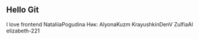 ## Hello Git

I love frontend
NataliiaPogudina
Ник: AlyonaKuzm
KrayushkinDenV
ZulfiaAI
elizabeth-221

